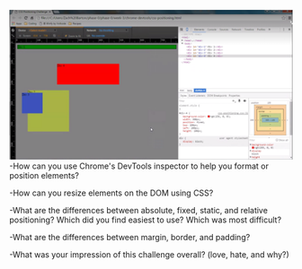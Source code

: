 ![1 Change colors](https://raw.githubusercontent.com/frankiebee/phase-0/master/week-3/chrome-tools/imgs/1-change_the_colors.png)
-How can you use Chrome's DevTools inspector to help you format or position elements?

-How can you resize elements on the DOM using CSS?

-What are the differences between absolute, fixed, static, and relative positioning? Which did you find easiest to use? Which was most difficult?

-What are the differences between margin, border, and padding?

-What was your impression of this challenge overall? (love, hate, and why?)
